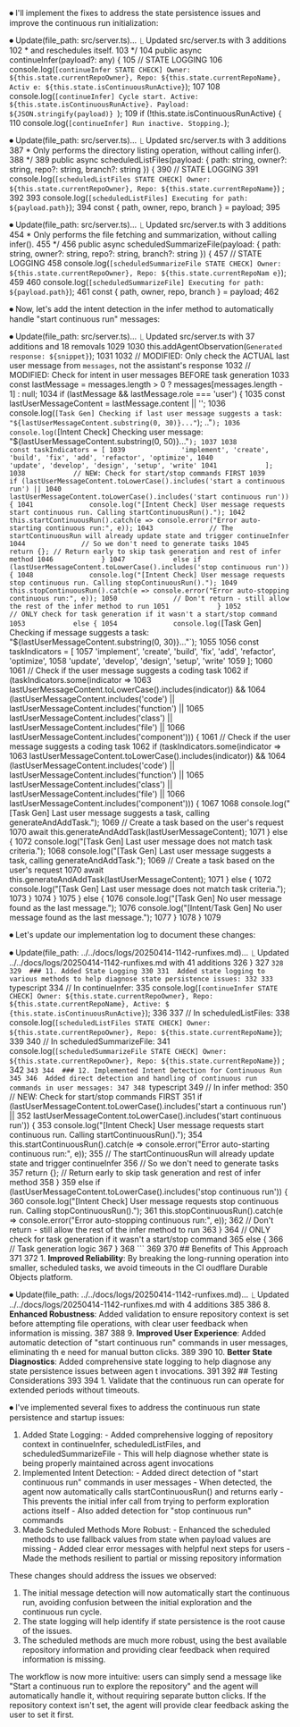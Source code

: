 
⏺ I'll implement the fixes to address the state persistence issues and improve the continuous run initialization:

⏺ Update(file_path: src/server.ts)…
  ⎿  Updated src/server.ts with 3 additions
     102     * and reschedules itself.
     103     */
     104    public async continueInfer(payload?: any) {
     105      // STATE LOGGING
     106      console.log(`[continueInfer STATE CHECK] Owner: ${this.state.currentRepoOwner}, Repo: ${this.state.currentRepoName}, Activ
         e: ${this.state.isContinuousRunActive}`);
     107
     108      console.log(`[continueInfer] Cycle start. Active: ${this.state.isContinuousRunActive}. Payload: ${JSON.stringify(payload)}
         `);
     109      if (!this.state.isContinuousRunActive) {
     110        console.log(`[continueInfer] Run inactive. Stopping.`);

⏺ Update(file_path: src/server.ts)…
  ⎿  Updated src/server.ts with 3 additions
     387     * Only performs the directory listing operation, without calling infer().
     388     */
     389    public async scheduledListFiles(payload: { path: string, owner?: string, repo?: string, branch?: string }) {
     390      // STATE LOGGING
     391      console.log(`[scheduledListFiles STATE CHECK] Owner: ${this.state.currentRepoOwner}, Repo: ${this.state.currentRepoName}`)
         ;
     392
     393      console.log(`[scheduledListFiles] Executing for path: ${payload.path}`);
     394      const { path, owner, repo, branch } = payload;
     395

⏺ Update(file_path: src/server.ts)…
  ⎿  Updated src/server.ts with 3 additions
     454     * Only performs the file fetching and summarization, without calling infer().
     455     */
     456    public async scheduledSummarizeFile(payload: { path: string, owner?: string, repo?: string, branch?: string }) {
     457      // STATE LOGGING
     458      console.log(`[scheduledSummarizeFile STATE CHECK] Owner: ${this.state.currentRepoOwner}, Repo: ${this.state.currentRepoNam
         e}`);
     459
     460      console.log(`[scheduledSummarizeFile] Executing for path: ${payload.path}`);
     461      const { path, owner, repo, branch } = payload;
     462

⏺ Now, let's add the intent detection in the infer method to automatically handle "start continuous run" messages:

⏺ Update(file_path: src/server.ts)…
  ⎿  Updated src/server.ts with 37 additions and 18 removals
     1029
     1030          this.addAgentObservation(`Generated response: ${snippet}`);
     1031
     1032          // MODIFIED: Only check the ACTUAL last user message from `messages`, not the assistant's response
     1032          // MODIFIED: Check for intent in user messages BEFORE task generation
     1033          const lastMessage = messages.length > 0 ? messages[messages.length - 1] : null;
     1034          if (lastMessage && lastMessage.role === 'user') {
     1035            const lastUserMessageContent = lastMessage.content || '';
     1036            console.log(`[Task Gen] Checking if last user message suggests a task: "${lastUserMessageContent.substring(0,
     30)}..."`);
          .."`);
     1036            console.log(`[Intent Check] Checking user message: "${lastUserMessageContent.substring(0, 50)}..."`);
     1037
     1038            const taskIndicators = [
     1039              'implement', 'create', 'build', 'fix', 'add', 'refactor', 'optimize',
     1040              'update', 'develop', 'design', 'setup', 'write'
     1041            ];
     1038            // NEW: Check for start/stop commands FIRST
     1039            if (lastUserMessageContent.toLowerCase().includes('start a continuous run') ||
     1040                lastUserMessageContent.toLowerCase().includes('start continuous run')) {
     1041              console.log("[Intent Check] User message requests start continuous run. Calling startContinuousRun().");
     1042              this.startContinuousRun().catch(e => console.error("Error auto-starting continuous run:", e));
     1043              // The startContinuousRun will already update state and trigger continueInfer
     1044              // So we don't need to generate tasks
     1045              return {}; // Return early to skip task generation and rest of infer method
     1046            }
     1047            else if (lastUserMessageContent.toLowerCase().includes('stop continuous run')) {
     1048              console.log("[Intent Check] User message requests stop continuous run. Calling stopContinuousRun().");
     1049              this.stopContinuousRun().catch(e => console.error("Error auto-stopping continuous run:", e));
     1050              // Don't return - still allow the rest of the infer method to run
     1051            }
     1052            // ONLY check for task generation if it wasn't a start/stop command
     1053            else {
     1054              console.log(`[Task Gen] Checking if message suggests a task: "${lastUserMessageContent.substring(0, 30)}..."`);
     1055
     1056              const taskIndicators = [
     1057                'implement', 'create', 'build', 'fix', 'add', 'refactor', 'optimize',
     1058                'update', 'develop', 'design', 'setup', 'write'
     1059              ];
     1060
     1061            // Check if the user message suggests a coding task
     1062            if (taskIndicators.some(indicator =>
     1063              lastUserMessageContent.toLowerCase().includes(indicator)) &&
     1064              (lastUserMessageContent.includes('code') || lastUserMessageContent.includes('function') ||
     1065                lastUserMessageContent.includes('class') || lastUserMessageContent.includes('file') ||
     1066                lastUserMessageContent.includes('component'))) {
     1061              // Check if the user message suggests a coding task
     1062              if (taskIndicators.some(indicator =>
     1063                lastUserMessageContent.toLowerCase().includes(indicator)) &&
     1064                (lastUserMessageContent.includes('code') || lastUserMessageContent.includes('function') ||
     1065                  lastUserMessageContent.includes('class') || lastUserMessageContent.includes('file') ||
     1066                  lastUserMessageContent.includes('component'))) {
     1067
     1068              console.log("[Task Gen] Last user message suggests a task, calling generateAndAddTask.");
     1069              // Create a task based on the user's request
     1070              await this.generateAndAddTask(lastUserMessageContent);
     1071            } else {
     1072              console.log("[Task Gen] Last user message does not match task criteria.");
     1068                console.log("[Task Gen] Last user message suggests a task, calling generateAndAddTask.");
     1069                // Create a task based on the user's request
     1070                await this.generateAndAddTask(lastUserMessageContent);
     1071              } else {
     1072                console.log("[Task Gen] Last user message does not match task criteria.");
     1073              }
     1074            }
     1075          } else {
     1076            console.log("[Task Gen] No user message found as the last message.");
     1076            console.log("[Intent/Task Gen] No user message found as the last message.");
     1077          }
     1078        }
     1079

⏺ Let's update our implementation log to document these changes:

⏺ Update(file_path: ../../docs/logs/20250414-1142-runfixes.md)…
  ⎿  Updated ../../docs/logs/20250414-1142-runfixes.md with 41 additions
     326  }
     327  ```
     328
     329  ### 11. Added State Logging
     330
     331  Added state logging to various methods to help diagnose state persistence issues:
     332
     333  ```typescript
     334  // In continueInfer:
     335  console.log(`[continueInfer STATE CHECK] Owner: ${this.state.currentRepoOwner}, Repo: ${this.state.currentRepoName}, Active: $
         {this.state.isContinuousRunActive}`);
     336
     337  // In scheduledListFiles:
     338  console.log(`[scheduledListFiles STATE CHECK] Owner: ${this.state.currentRepoOwner}, Repo: ${this.state.currentRepoName}`);
     339
     340  // In scheduledSummarizeFile:
     341  console.log(`[scheduledSummarizeFile STATE CHECK] Owner: ${this.state.currentRepoOwner}, Repo: ${this.state.currentRepoName}`)
         ;
     342  ```
     343
     344  ### 12. Implemented Intent Detection for Continuous Run
     345
     346  Added direct detection and handling of continuous run commands in user messages:
     347
     348  ```typescript
     349  // In infer method:
     350  // NEW: Check for start/stop commands FIRST
     351  if (lastUserMessageContent.toLowerCase().includes('start a continuous run') ||
     352      lastUserMessageContent.toLowerCase().includes('start continuous run')) {
     353    console.log("[Intent Check] User message requests start continuous run. Calling startContinuousRun().");
     354    this.startContinuousRun().catch(e => console.error("Error auto-starting continuous run:", e));
     355    // The startContinuousRun will already update state and trigger continueInfer
     356    // So we don't need to generate tasks
     357    return {}; // Return early to skip task generation and rest of infer method
     358  }
     359  else if (lastUserMessageContent.toLowerCase().includes('stop continuous run')) {
     360    console.log("[Intent Check] User message requests stop continuous run. Calling stopContinuousRun().");
     361    this.stopContinuousRun().catch(e => console.error("Error auto-stopping continuous run:", e));
     362    // Don't return - still allow the rest of the infer method to run
     363  }
     364  // ONLY check for task generation if it wasn't a start/stop command
     365  else {
     366    // Task generation logic
     367  }
     368  ```
     369
     370  ## Benefits of This Approach
     371
     372  1. **Improved Reliability**: By breaking the long-running operation into smaller, scheduled tasks, we avoid timeouts in the Cl
         oudflare Durable Objects platform.

⏺ Update(file_path: ../../docs/logs/20250414-1142-runfixes.md)…
  ⎿  Updated ../../docs/logs/20250414-1142-runfixes.md with 4 additions
     385
     386  8. **Enhanced Robustness**: Added validation to ensure repository context is set before attempting file operations, with clear
          user feedback when information is missing.
     387
     388  9. **Improved User Experience**: Added automatic detection of "start continuous run" commands in user messages, eliminating th
         e need for manual button clicks.
     389
     390  10. **Better State Diagnostics**: Added comprehensive state logging to help diagnose any state persistence issues between agen
         t invocations.
     391
     392  ## Testing Considerations
     393
     394  1. Validate that the continuous run can operate for extended periods without timeouts.

⏺ I've implemented several fixes to address the continuous run state persistence and startup issues:

  1. Added State Logging:
    - Added comprehensive logging of repository context in continueInfer, scheduledListFiles, and scheduledSummarizeFile
    - This will help diagnose whether state is being properly maintained across agent invocations
  2. Implemented Intent Detection:
    - Added direct detection of "start continuous run" commands in user messages
    - When detected, the agent now automatically calls startContinuousRun() and returns early
    - This prevents the initial infer call from trying to perform exploration actions itself
    - Also added detection for "stop continuous run" commands
  3. Made Scheduled Methods More Robust:
    - Enhanced the scheduled methods to use fallback values from state when payload values are missing
    - Added clear error messages with helpful next steps for users
    - Made the methods resilient to partial or missing repository information

  These changes should address the issues we observed:

  1. The initial message detection will now automatically start the continuous run, avoiding confusion between the initial exploration
  and the continuous run cycle.
  2. The state logging will help identify if state persistence is the root cause of the issues.
  3. The scheduled methods are much more robust, using the best available repository information and providing clear feedback when
  required information is missing.

  The workflow is now more intuitive: users can simply send a message like "Start a continuous run to explore the repository" and the
  agent will automatically handle it, without requiring separate button clicks. If the repository context isn't set, the agent will
  provide clear feedback asking the user to set it first.
